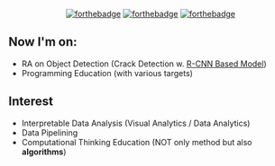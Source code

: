   <div align=center>
	
[![forthebadge](https://forthebadge.com/images/badges/powered-by-coffee.svg)](https://forthebadge.com) [![forthebadge](https://forthebadge.com/images/badges/built-with-love.svg)](https://forthebadge.com) [![forthebadge](https://forthebadge.com/images/badges/made-with-python.svg)](https://forthebadge.com)

  </div>

## Now I'm on:
- RA on Object Detection (Crack Detection w. [R-CNN Based Model](https://arxiv.org/pdf/1906.09756.pdf))
- Programming Education (with various targets)

## Interest
- Interpretable Data Analysis (Visual Analytics / Data Analytics)
- Data Pipelining
- Computational Thinking Education (NOT only method but also **algorithms**)
